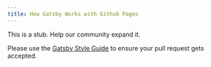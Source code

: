 ```yaml
---
title: How Gatsby Works with Github Pages
---
```

This is a stub. Help our community expand it.

Please use the [Gatsby Style Guide](/docs/gatsby-style-guide/) to ensure your pull request gets accepted.